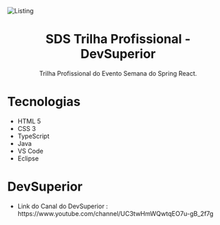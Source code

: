 ![Listing](https://user-images.githubusercontent.com/80559882/168457425-6a5adc2d-9803-4525-8990-435c1bdbd99a.png)

<h1 align="center">
  SDS Trilha Profissional - DevSuperior
</h1>
<p align="center">
  Trilha Profissional do Evento Semana do Spring React.
</p>
<h1>
  Tecnologias
</h1>
<ul>
  <li>HTML 5</li>
  <li>CSS 3</li>
  <li>TypeScript</li>
  <li>Java</li>
  <li>VS Code</li>
  <li>Eclipse</li>
</ul>
<h1>
  DevSuperior
</h1>
<ul>
  <li>Link do Canal do DevSuperior : https://www.youtube.com/channel/UC3twHmWQwtqEO7u-gB_2f7g</li>
</ul>

